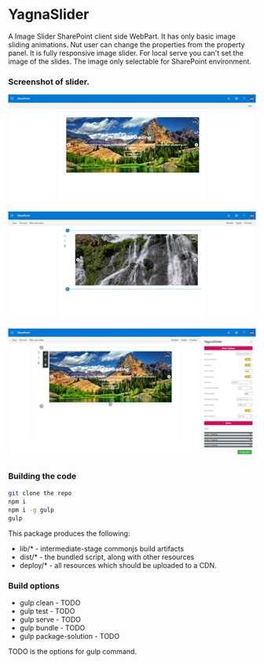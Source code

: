 
# YagnaSlider

A Image Slider SharePoint client side WebPart. It has only basic image sliding animations. Nut user can change the properties from the property panel. It is fully responsive image slider. For local serve you can't set the image of the slides. The image only selectable for SharePoint environment.

### Screenshot of slider.

![Slider Preview](https://github.com/yagna-it-solution/yagnaslider/blob/master/images/image1.png)

![Slider in edit mode](https://github.com/yagna-it-solution/yagnaslider/blob/master/images/image2.png)

![Slider property panel](https://github.com/yagna-it-solution/yagnaslider/blob/master/images/image3.png)

### Building the code

```bash
git clone the repo
npm i
npm i -g gulp
gulp
```

This package produces the following:

* lib/* - intermediate-stage commonjs build artifacts
* dist/* - the bundled script, along with other resources
* deploy/* - all resources which should be uploaded to a CDN.

### Build options

* gulp clean - TODO
* gulp test - TODO
* gulp serve - TODO
* gulp bundle - TODO
* gulp package-solution - TODO

TODO is the options for gulp command. 
